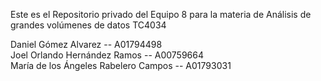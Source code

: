 Este es el Repositorio privado del Equipo 8 para la materia de Análisis de grandes volúmenes de datos TC4034

Daniel Gómez Alvarez                 -- A01794498\
Joel Orlando Hernández Ramos         -- A00759664\
María de los Ángeles Rabelero Campos -- A01793031
